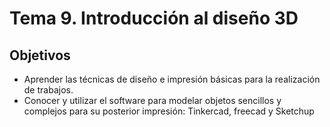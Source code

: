 # Tema  9. Introducción al diseño 3D

## Objetivos

* Aprender las técnicas de diseño e impresión básicas para la realización de trabajos.
* Conocer y utilizar el software para modelar objetos sencillos y complejos para su posterior impresión: Tinkercad, freecad y Sketchup